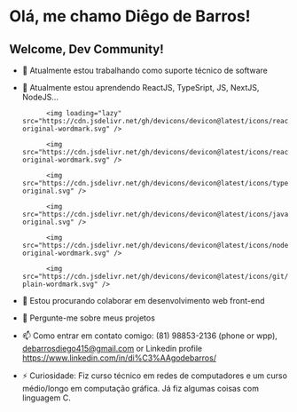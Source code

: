# Olá, me chamo Diêgo de Barros!
## Welcome, Dev Community!

- 🔭 Atualmente estou trabalhando como suporte técnico de software
- 🌱 Atualmente estou aprendendo ReactJS, TypeSript, JS, NextJS, NodeJS...
            
            <img loading="lazy" src="https://cdn.jsdelivr.net/gh/devicons/devicon@latest/icons/react/react-original-wordmark.svg" />

            <img src="https://cdn.jsdelivr.net/gh/devicons/devicon@latest/icons/reactrouter/reactrouter-original-wordmark.svg" />
            
            <img src="https://cdn.jsdelivr.net/gh/devicons/devicon@latest/icons/typescript/typescript-original.svg" />
          
            <img src="https://cdn.jsdelivr.net/gh/devicons/devicon@latest/icons/javascript/javascript-original.svg" />
          
            <img src="https://cdn.jsdelivr.net/gh/devicons/devicon@latest/icons/nodejs/nodejs-original-wordmark.svg" />
          
            <img src="https://cdn.jsdelivr.net/gh/devicons/devicon@latest/icons/git/git-plain-wordmark.svg" />
          
- 👯 Estou procurando colaborar em desenvolvimento web front-end
- 💬 Pergunte-me sobre meus projetos
- 📫 Como entrar em contato comigo: (81) 98853-2136 (phone or wpp), debarrosdiego415@gmail.com or Linkedin profile https://www.linkedin.com/in/di%C3%AAgodebarros/
- ⚡ Curiosidade: Fiz curso técnico em redes de computadores e um curso médio/longo em computação gráfica. Já fiz algumas coisas com linguagem C.
